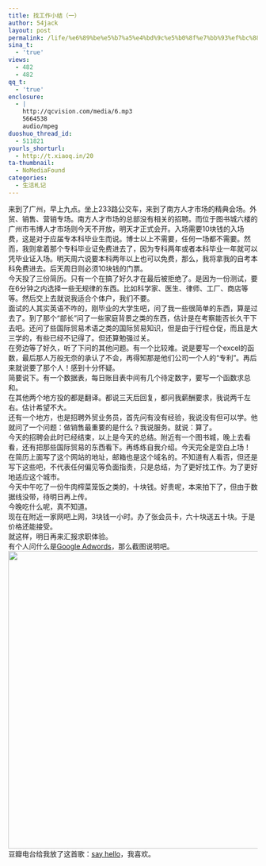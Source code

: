```yaml
---
title: 找工作小结（一）
author: 54jack
layout: post
permalink: /life/%e6%89%be%e5%b7%a5%e4%bd%9c%e5%b0%8f%e7%bb%93%ef%bc%88%e4%b8%80%ef%bc%89/
sina_t:
  - 'true'
views:
  - 482
  - 482
qq_t:
  - 'true'
enclosure:
  - |
    http://qcvision.com/media/6.mp3
    5664538
    audio/mpeg
duoshuo_thread_id:
  - 511821
yourls_shorturl:
  - http://t.xiaoq.in/20
ta-thumbnail:
  - NoMediaFound
categories:
  - 生活札记
---
```

来到了广州，早上九点。坐上233路公交车，来到了南方人才市场的精典会场。外贸、销售、营销专场。南方人才市场的总部没有相关的招聘。而位于图书城六楼的广州市韦博人才市场则今天不开放，明天才正式会开。入场需要10块钱的入场费，这是对于应届专本科毕业生而说。博士以上不需要，任何一场都不需要。然而，我则拿着那个专科毕业证免费进去了，因为专科两年或者本科毕业一年就可以凭毕业证入场。明天周六说要本科两年以上也可以免费，那么，我将拿我的自考本科免费进去。后天周日则必须10块钱的门票。  
今天投了三份简历。只有一个在搞了好久才在最后被拒绝了。是因为一份测试，要在6分钟之内选择一些无规律的东西。比如科学家、医生、律师、工厂、商店等等。然后交上去就说我适合个体户，我们不要。  
面试的人其实英语不咋的，刚毕业的大学生吧，问了我一些很简单的东西，算是过去了。到了那个“部长”问了一些家庭背景之类的东西，估计是在考察能否长久干下去吧。还问了些国际贸易术语之类的国际贸易知识，但是由于行程仓促，而且是大三学的，有些已经不记得了。但还算勉强过关。  
在旁边等了好久，听了下问的其他问题。有一个比较难。说是要写一个excel的函数，最后那人万般无奈的承认了不会，再得知那是他们公司一个人的“专利”。再后来就说要了那个人！感到十分怀疑。  
简要说下。有一个数据表，每日账目表中间有几个待定数字，要写一个函数求总和。  
在其他两个地方投的都是翻译。都说三天后回复，都问我薪酬要求，我说两千左右。估计希望不大。  
还有一个地方，也是招聘外贸业务员，首先问有没有经验，我说没有但可以学。他就问了一个问题：做销售最重要的是什么？我说服务。就说：算了。  
今天的招聘会此时已经结束，以上是今天的总结。附近有一个图书城，晚上去看看，还有把那些国际贸易的东西看下。再练练自我介绍。今天完全是空白上场！  
在简历上面写了这个网站的地址，邮箱也是这个域名的。不知道有人看否，但还是写下这些吧，不代表任何偏见等负面指责，只是总结，为了更好找工作。为了更好地适应这个城市。  
今天中午吃了一份牛肉榨菜笼饭之类的，十块钱。好贵呢，本来拍下了，但由于数据线没带，待明日再上传。  
今晚吃什么呢，真不知道。  
现在在附近一家网吧上网，3块钱一小时。办了张会员卡，六十块送五十块。于是价格还能接受。  
就这样，明日再来汇报求职体验。  
有个人问什么是<span class='wp_keywordlink'><a href="https://xiaoq.in/google-adwords/" title="Google Adwords" target="_blank">Google Adwords</a></span>，那么截图说明吧。  
[<img class="alignnone size-full wp-image-29" src="http://cdn.54jack.com/img/adwords.gif" alt="" width="600" />][1]  
豆瓣电台给我放了这首歌：[say hello][2]，我喜欢。

 [1]: http://cdn.54jack.com/img/adwords.gif
 [2]: http://qcvision.com/media/6.mp3